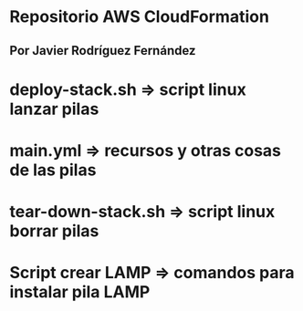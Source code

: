 # Repositorio AWS CloudFormation 
## Por Javier Rodríguez Fernández
#
#
# deploy-stack.sh => script linux lanzar pilas
# main.yml => recursos y otras cosas de las pilas
# tear-down-stack.sh => script linux borrar pilas
# Script crear LAMP => comandos para instalar pila LAMP
